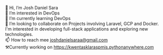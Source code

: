 👋 Hi, I’m Josh Daniel Sara<br>
👀 I’m interested in DevOps<br>
🌱 I’m currently learning DevOps<br>
💞️ I’m looking to collaborate on Projects involving Laravel, GCP and Docker. I'm interested in developing full-stack applications and exploring new technologies.<br>
📫 How to reach mee joshdanielsaraa@gmail.com<br>
⚒Currently working on https://kwentasklaraspmis.pythonanywhere.com<br>

<!---
josh-zanecoder/josh-zanecoder is a ✨ special ✨ repository because its `README.md` (this file) appears on your GitHub profile.
You can click the Preview link to take a look at your changes.
--->
